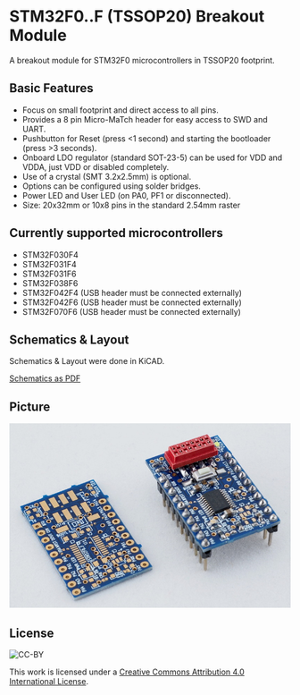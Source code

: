 STM32F0..F (TSSOP20) Breakout Module
====================================

A breakout module for STM32F0 microcontrollers in TSSOP20 footprint.

Basic Features
--------------

* Focus on small footprint and direct access to all pins.
* Provides a 8 pin Micro-MaTch header for easy access to SWD and UART.
* Pushbutton for Reset (press <1 second) and starting the bootloader (press >3 seconds).
* Onboard LDO regulator (standard SOT-23-5) can be used for VDD and VDDA, just VDD or disabled completely.
* Use of a crystal (SMT 3.2x2.5mm) is optional.
* Options can be configured using solder bridges.
* Power LED and User LED (on PA0, PF1 or disconnected).
* Size: 20x32mm or 10x8 pins in the standard 2.54mm raster

Currently supported microcontrollers
------------------------------------

* STM32F030F4
* STM32F031F4
* STM32F031F6
* STM32F038F6
* STM32F042F4 (USB header must be connected externally)
* STM32F042F6 (USB header must be connected externally)
* STM32F070F6 (USB header must be connected externally)

Schematics & Layout
-------------------

Schematics & Layout were done in KiCAD.

[Schematics as PDF](https://github.com/electroniceel/stm32f0..f-breakout/raw/master/schematics.pdf)

Picture
-------

![Module and raw PCB](https://github.com/electroniceel/stm32f0..f-breakout/raw/master/pictures/board%2Bsample.jpg)

License
-------
![CC-BY](https://licensebuttons.net/l/by/4.0/88x31.png)

This work is licensed under a [Creative Commons Attribution 4.0 International License](https://creativecommons.org/licenses/by/4.0/).
